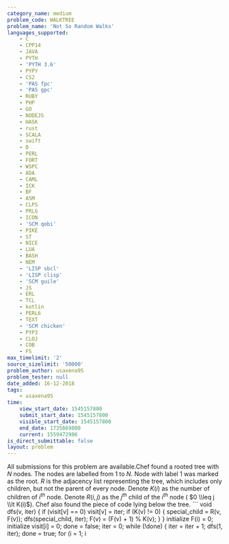 ```yaml
---
category_name: medium
problem_code: WALKTREE
problem_name: 'Not So Random Walks'
languages_supported:
    - C
    - CPP14
    - JAVA
    - PYTH
    - 'PYTH 3.6'
    - PYPY
    - CS2
    - 'PAS fpc'
    - 'PAS gpc'
    - RUBY
    - PHP
    - GO
    - NODEJS
    - HASK
    - rust
    - SCALA
    - swift
    - D
    - PERL
    - FORT
    - WSPC
    - ADA
    - CAML
    - ICK
    - BF
    - ASM
    - CLPS
    - PRLG
    - ICON
    - 'SCM qobi'
    - PIKE
    - ST
    - NICE
    - LUA
    - BASH
    - NEM
    - 'LISP sbcl'
    - 'LISP clisp'
    - 'SCM guile'
    - JS
    - ERL
    - TCL
    - kotlin
    - PERL6
    - TEXT
    - 'SCM chicken'
    - PYP3
    - CLOJ
    - COB
    - FS
max_timelimit: '2'
source_sizelimit: '50000'
problem_author: usaxena95
problem_tester: null
date_added: 16-12-2018
tags:
    - usaxena95
time:
    view_start_date: 1545157800
    submit_start_date: 1545157800
    visible_start_date: 1545157800
    end_date: 1735669800
    current: 1559472986
is_direct_submittable: false
layout: problem
---
```

All submissions for this problem are available.Chef found a rooted tree with $N$ nodes. The nodes are labelled from $1$ to $N$. Node with label $1$ was marked as the root. $R$ is the adjacency list representing the tree, which includes only children, but not the parent of every node. Denote $K(i)$ as the number of children of $i^{th}$ node. Denote $R(i, j)$ as the $j^{th}$ child of the $i^{th}$ node ( $0 \\leq j \\lt K(i)$). Chef also found the piece of code lying below the tree. ``` void dfs(v, iter) { if (visit\[v\] == 0) visit\[v\] = iter; if (K(v) != 0) { special\_child = R(v, F(v)); dfs(special\_child, iter); F(v) = (F(v) + 1) % K(v); } } initialize F(i) = 0; initialize visit\[i\] = 0; done = false; iter = 0; while (!done) { iter = iter + 1; dfs(1, iter); done = true; for (i = 1; i
